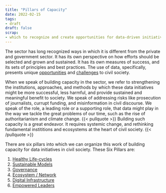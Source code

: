 ```yaml
---
title: "Pillars of Capacity"
date: 2022-02-15
tags:
- draft
draft: false
scrap: 
- which to recognize and create opportunities for data-driven initiatives, and networks to uncover them. This lens must be informed by a systems-level understanding of interventions, balanced by immediate-term needs and constraints.
---
```


The sector has long recognized ways in which it is different from the private and government sector. It has its own perspective on how efforts should be selected and grown and sustained. It has its own measures of success, and its sets of principles and best practices. The use of data, specifically, presents unique [opportunities](opportunities.md) and [challenges](challenges.md) to civil society. 

When we speak of building capacity in the sector, we refer to strengthening the institutions, approaches, and methods by which these data initiatives might be more successful, less harmful, and provide sustained and meaningful benefit to society. We speak of addressing risks like prosecution of journalists, currupt funding, and misinformation in civil discourse. We speak of the role, a leading role or a supporting role, that data might play in the way we tackle the great problems of our time, such as the rise of authoritarianism and climate change. 
{{< pullquote >}}
Building such capacity is a great endeavor. It requires systemic change, and rethinking fundamental instititions and ecosystems at the heart of civil society. 
{{< /pullquote >}}

There are six pillars into which we can organize this work of building capacity for data initiatives in civil society. These Six Pillars are: 
1. [Healthy Life-cycles](healthy-life-cycles.md)
2. [Sustainable Models](sustainable-models.md)
3. [Governance](governance.md)
4. [Ecosystem / Network](ecosystem-network.md)
5. [Digital Infrastructure](digital-infrastructure.md)
6. [Empowered Leaders](empowered-leaders.md)

